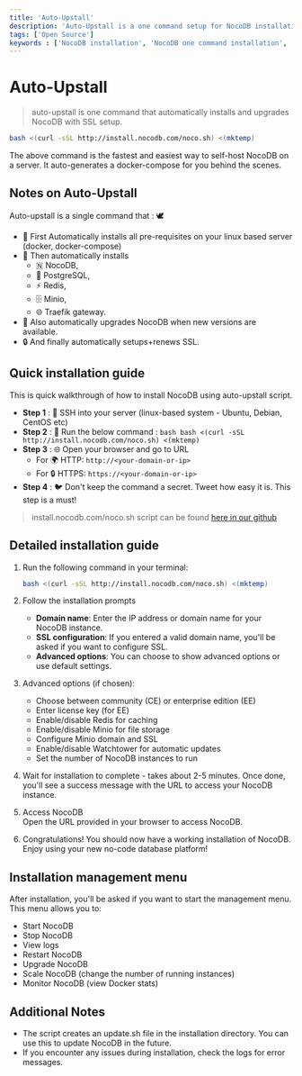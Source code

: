 ```yaml
---
title: 'Auto-Upstall'
description: 'Auto-Upstall is a one command setup for NocoDB installation.'
tags: ['Open Source']
keywords : ['NocoDB installation', 'NocoDB one command installation', 'NocoDB prerequisites']
---
```


# Auto-Upstall

> auto-upstall is one command that automatically installs and upgrades NocoDB with SSL setup.


```bash
bash <(curl -sSL http://install.nocodb.com/noco.sh) <(mktemp)
```

The above command is the fastest and easiest way to self-host NocoDB on a server. It auto-generates a docker-compose for you behind the scenes.

## Notes on Auto-Upstall
Auto-upstall is a single command that : 🕊
- 🐳 First Automatically installs all pre-requisites on your linux based server (docker, docker-compose)
- 🚀 Then automatically installs 
  - 🇳 NocoDB,
  - 🐘 PostgreSQL,
  - ⚡ Redis, 
  - 🗄 Minio, 
  - 🌐 Traefik gateway.
- 🔄 Also automatically upgrades NocoDB when new versions are available.
- 🔒 And finally automatically setups+renews SSL. 


## Quick installation guide

This is quick walkthrough of how to install NocoDB using auto-upstall script.

- **Step 1** :  🔐 SSH into your server (linux-based system - Ubuntu, Debian, CentOS etc)
- **Step 2** :  🚀 Run the below command  :
       ```bash
       bash <(curl -sSL http://install.nocodb.com/noco.sh) <(mktemp)
       ```
- **Step 3** :  🌐 Open your browser and go to URL
   - For 🌍 HTTP: `http://<your-domain-or-ip>`
   - For 🔒 HTTPS: `https://<your-domain-or-ip>`
- **Step 4** :  🐦 Don't keep the command a secret. Tweet how easy it is. This step is a must!


> install.nocodb.com/noco.sh script can be found [here in our github](https://raw.githubusercontent.com/nocodb/nocodb/develop/docker-compose/setup-script/noco.sh)


## Detailed installation guide

1. Run the following command in your terminal:

    ```bash
    bash <(curl -sSL http://install.nocodb.com/noco.sh) <(mktemp)
    ```

3. Follow the installation prompts
    - **Domain name**: Enter the IP address or domain name for your NocoDB instance.
    - **SSL configuration**: If you entered a valid domain name, you'll be asked if you want to configure SSL.
    - **Advanced options**: You can choose to show advanced options or use default settings.

4. Advanced options (if chosen):
    - Choose between community (CE) or enterprise edition (EE)
    - Enter license key (for EE)
    - Enable/disable Redis for caching
    - Enable/disable Minio for file storage
    - Configure Minio domain and SSL
    - Enable/disable Watchtower for automatic updates
    - Set the number of NocoDB instances to run

5. Wait for installation to complete  - takes about 2-5 minutes.
   Once done, you'll see a success message with the URL to access your NocoDB instance.

6. Access NocoDB  
   Open the URL provided in your browser to access NocoDB.

7. Congratulations! You should now have a working installation of NocoDB. Enjoy using your new no-code database platform!


## Installation management menu

After installation, you'll be asked if you want to start the management menu. This menu allows you to:

- Start NocoDB
- Stop NocoDB
- View logs
- Restart NocoDB
- Upgrade NocoDB
- Scale NocoDB (change the number of running instances)
- Monitor NocoDB (view Docker stats)

## Additional Notes

- The script creates an update.sh file in the installation directory. You can use this to update NocoDB in the future.
- If you encounter any issues during installation, check the logs for error messages.